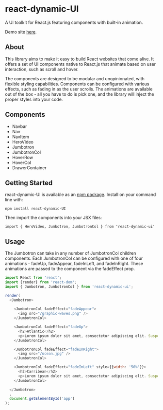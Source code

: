 # react-dynamic-UI

A UI toolkit for React.js featuring components with built-in animation.

Demo site [here](https://rdi-demo.herokuapp.com/).

## About
This library aims to make it easy to build React websites that come alive. It offers a set of UI components native to React.js that animate based on user interaction, such as scroll and hover.

The components are designed to be modular and unopinionated, with flexible styling capabilities. Components can be configured with various effects, such as fading in as the user scrolls. The animations are available out of the box - all you have to do is pick one, and the library will inject the proper styles into your code.

## Components
* Navbar
* Nav
* NavItem
* HeroVideo
* Jumbotron
* JumbotronCol
* HoverRow
* HoverCol
* DrawerContainer


## Getting Started
react-dynamic-UI is available as an [npm package](https://www.npmjs.com/package/react-dynamic-ui). Install on your command line with: 
```
npm install react-dynamic-UI
```
Then import the components into your JSX files:
```
import { HeroVideo, Jumbotron, JumbotronCol } from 'react-dynamic-ui'
```
## Usage

The Jumbotron can take in any number of JumbotronCol children components. Each JumbotronCol can be configured with one of four animations - fadeUp, fadeAppear, fadeInLeft, and fadeInRight. These animations are passed to the component via the fadeEffect prop.

```javascript
import React from 'react';
import {render} from 'react-dom';
import { Jumbotron, JumbotronCol } from 'react-dynamic-ui';

render(
  <Jumbotron>
  
    <JumbotronCol fadeEffect="fadeAppear">
      <img src="/graphic-waves.png" />
    </JumbotronCol>

    <JumbotronCol fadeEffect="fadeUp">
      <h2>Atlantic</h2>
      <p>Lorem ipsum dolor sit amet, consectetur adipiscing elit. Suspendisse porttitor vestibulum pharetra.</p>
    </JumbotronCol>

    <JumbotronCol fadeEffect="fadeInRight">
      <img src="/ocean.jpg" />
    </JumbotronCol>

    <JumbotronCol fadeEffect="fadeInLeft" style={{width: '50%'}}>
      <h2>Carribean</h2>
      <p>Lorem ipsum dolor sit amet, consectetur adipiscing elit. Suspendisse porttitor vestibulum pharetra.</p>
    </JumbotronCol>
    
  </Jumbotron>
  ,
  document.getElementById('app')
);

```

